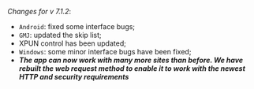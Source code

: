 _Changes for v 7.1.2_:
- `Android`: fixed some interface bugs;
- `GMJ`: updated the skip list;
- XPUN control has been updated;
- `Windows`: some minor interface bugs have been fixed;
- ***The app can now work with many more sites than before. We have rebuilt the web request method to enable it to work with the newest HTTP and security requirements***
